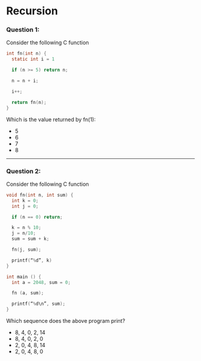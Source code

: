 # Recursion

### Question 1:
Consider the following  C function

```C
int fn(int n) {
  static int i = 1

  if (n >= 5) return n;

  n = n + i;

  i++;

  return fn(n);
}
```

Which is the value returned by fn(1): 

* 5
* 6
* 7
* 8

---

### Question 2:
Consider the following  C function

```C
void fn(int n, int sum) {
  int k = 0;
  int j = 0;

  if (n == 0) return;

  k = n % 10;
  j = n/10;
  sum = sum + k;

  fn(j, sum);

  printf(“%d”, k)
}

int main () {
  int a = 2048, sum = 0;

  fn (a, sum);

  printf(“%d\n”, sum);
}
```

Which sequence does the above program print?

* 8, 4, 0, 2, 14
* 8, 4, 0, 2, 0
* 2, 0, 4, 8, 14
* 2, 0, 4, 8, 0

